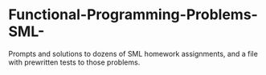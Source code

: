 # Functional-Programming-Problems-SML-
Prompts and solutions to dozens of SML homework assignments, and a file with prewritten tests to those problems.
